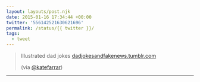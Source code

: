 ```yaml
---
layout: layouts/post.njk
date: 2015-01-16 17:34:44 +00:00
twitter: '556142521630621696'
permalink: /status/{{ twitter }}/
tags: 
  - tweet
---
```


> Illustrated dad jokes [dadjokesandfakenews.tumblr.com](http://dadjokesandfakenews.tumblr.com/)
> 
> (via [@katefarrar](https://twitter.com/katefarrar))

---
